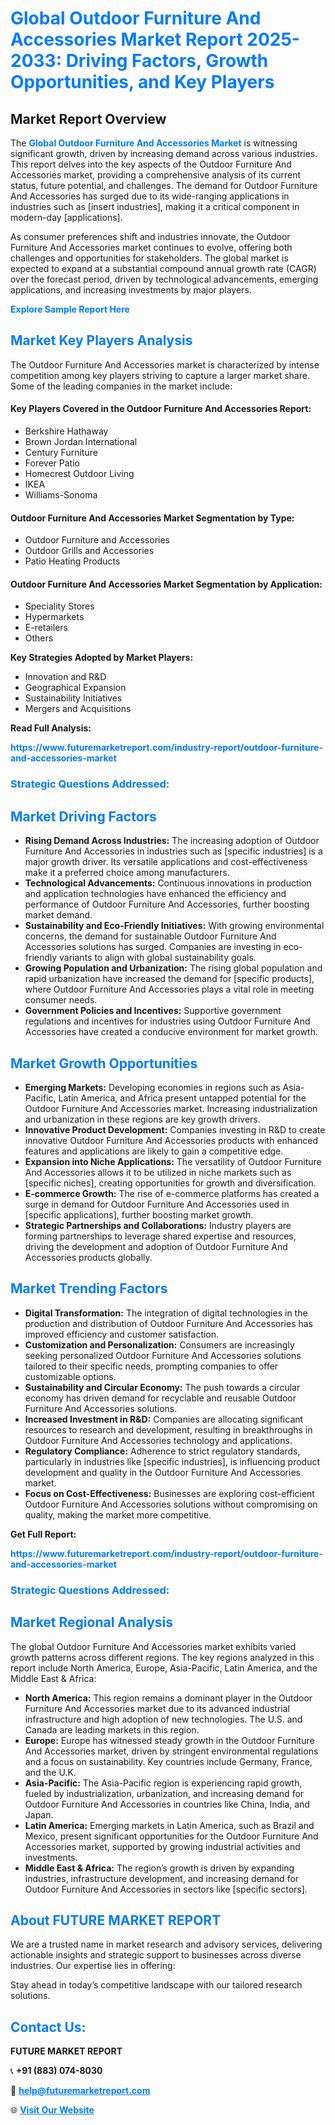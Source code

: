 <h1 style="color: #007BFF;">Global Outdoor Furniture And Accessories Market Report 2025-2033: Driving Factors, Growth Opportunities, and Key Players</h1>

<section id="overview">
<h2>Market Report Overview</h2>
<p>The <a href="https://www.futuremarketreport.com/industry-report/outdoor-furniture-and-accessories-market" style="color: #007BFF; text-decoration: none;"><strong>Global Outdoor Furniture And Accessories Market</strong></a> is witnessing significant growth, driven by increasing demand across various industries. This report delves into the key aspects of the Outdoor Furniture And Accessories market, providing a comprehensive analysis of its current status, future potential, and challenges. The demand for Outdoor Furniture And Accessories has surged due to its wide-ranging applications in industries such as [insert industries], making it a critical component in modern-day [applications].</p>
<p>As consumer preferences shift and industries innovate, the Outdoor Furniture And Accessories market continues to evolve, offering both challenges and opportunities for stakeholders. The global market is expected to expand at a substantial compound annual growth rate (CAGR) over the forecast period, driven by technological advancements, emerging applications, and increasing investments by major players.</p>
</section>

<section id="overview">
<p><a href="https://www.futuremarketreport.com/request-sample/reportId=56251" style="color: #007BFF; text-decoration: none;"><strong>Explore Sample Report Here</strong></a></p>
</section>

<section id="key-players">
<h2 style="color: #007BFF;">Market Key Players Analysis</h2>
<p>The Outdoor Furniture And Accessories market is characterized by intense competition among key players striving to capture a larger market share. Some of the leading companies in the market include:</p>
<h4>Key Players Covered in the Outdoor Furniture And Accessories Report:</h4>
<ul><li>Berkshire Hathaway</li><li>Brown Jordan International</li><li>Century Furniture</li><li>Forever Patio</li><li>Homecrest Outdoor Living</li><li>IKEA</li><li>Williams-Sonoma</li></ul>
<h4>Outdoor Furniture And Accessories Market Segmentation by Type:</h4>
<ul><li>Outdoor Furniture and Accessories</li><li>Outdoor Grills and Accessories</li><li>Patio Heating Products</li></ul>

<h4>Outdoor Furniture And Accessories Market Segmentation by Application:</h4>
<ul><li>Speciality Stores</li><li>Hypermarkets</li><li>E-retailers</li><li>Others</li></ul>
<p><strong>Key Strategies Adopted by Market Players:</strong></p>
<ul>
<li>Innovation and R&D</li>
<li>Geographical Expansion</li>
<li>Sustainability Initiatives</li>
<li>Mergers and Acquisitions</li>
</ul>
</section>

<section>
<p><strong>Read Full Analysis: </strong></p><a href="https://www.futuremarketreport.com/industry-report/outdoor-furniture-and-accessories-market" style="color: #007BFF; text-decoration: none;"><strong>https://www.futuremarketreport.com/industry-report/outdoor-furniture-and-accessories-market</strong></a>
<h3 style="color: #007BFF;">Strategic Questions Addressed:</h3>
</section>

<section id="driving-factors">
<h2 style="color: #007BFF;">Market Driving Factors</h2>
<ul>
<li><strong>Rising Demand Across Industries:</strong> The increasing adoption of Outdoor Furniture And Accessories in industries such as [specific industries] is a major growth driver. Its versatile applications and cost-effectiveness make it a preferred choice among manufacturers.</li>
<li><strong>Technological Advancements:</strong> Continuous innovations in production and application technologies have enhanced the efficiency and performance of Outdoor Furniture And Accessories, further boosting market demand.</li>
<li><strong>Sustainability and Eco-Friendly Initiatives:</strong> With growing environmental concerns, the demand for sustainable Outdoor Furniture And Accessories solutions has surged. Companies are investing in eco-friendly variants to align with global sustainability goals.</li>
<li><strong>Growing Population and Urbanization:</strong> The rising global population and rapid urbanization have increased the demand for [specific products], where Outdoor Furniture And Accessories plays a vital role in meeting consumer needs.</li>
<li><strong>Government Policies and Incentives:</strong> Supportive government regulations and incentives for industries using Outdoor Furniture And Accessories have created a conducive environment for market growth.</li>
</ul>
</section>

<section id="growth-opportunities">
<h2 style="color: #007BFF;">Market Growth Opportunities</h2>
<ul>
<li><strong>Emerging Markets:</strong> Developing economies in regions such as Asia-Pacific, Latin America, and Africa present untapped potential for the Outdoor Furniture And Accessories market. Increasing industrialization and urbanization in these regions are key growth drivers.</li>
<li><strong>Innovative Product Development:</strong> Companies investing in R&D to create innovative Outdoor Furniture And Accessories products with enhanced features and applications are likely to gain a competitive edge.</li>
<li><strong>Expansion into Niche Applications:</strong> The versatility of Outdoor Furniture And Accessories allows it to be utilized in niche markets such as [specific niches], creating opportunities for growth and diversification.</li>
<li><strong>E-commerce Growth:</strong> The rise of e-commerce platforms has created a surge in demand for Outdoor Furniture And Accessories used in [specific applications], further boosting market growth.</li>
<li><strong>Strategic Partnerships and Collaborations:</strong> Industry players are forming partnerships to leverage shared expertise and resources, driving the development and adoption of Outdoor Furniture And Accessories products globally.</li>
</ul>
</section>

<section id="trending-factors">
<h2 style="color: #007BFF;">Market Trending Factors</h2>
<ul>
<li><strong>Digital Transformation:</strong> The integration of digital technologies in the production and distribution of Outdoor Furniture And Accessories has improved efficiency and customer satisfaction.</li>
<li><strong>Customization and Personalization:</strong> Consumers are increasingly seeking personalized Outdoor Furniture And Accessories solutions tailored to their specific needs, prompting companies to offer customizable options.</li>
<li><strong>Sustainability and Circular Economy:</strong> The push towards a circular economy has driven demand for recyclable and reusable Outdoor Furniture And Accessories solutions.</li>
<li><strong>Increased Investment in R&D:</strong> Companies are allocating significant resources to research and development, resulting in breakthroughs in Outdoor Furniture And Accessories technology and applications.</li>
<li><strong>Regulatory Compliance:</strong> Adherence to strict regulatory standards, particularly in industries like [specific industries], is influencing product development and quality in the Outdoor Furniture And Accessories market.</li>
<li><strong>Focus on Cost-Effectiveness:</strong> Businesses are exploring cost-efficient Outdoor Furniture And Accessories solutions without compromising on quality, making the market more competitive.</li>
</ul>
</section>

<section>
<p><strong>Get Full Report: </strong></p><a href="https://www.futuremarketreport.com/industry-report/outdoor-furniture-and-accessories-market" style="color: #007BFF; text-decoration: none;"><strong>https://www.futuremarketreport.com/industry-report/outdoor-furniture-and-accessories-market</strong></a>
<h3 style="color: #007BFF;">Strategic Questions Addressed:</h3>
</section>


<section id="regional-analysis">
<h2 style="color: #007BFF;">Market Regional Analysis</h2>
<p>The global Outdoor Furniture And Accessories market exhibits varied growth patterns across different regions. The key regions analyzed in this report include North America, Europe, Asia-Pacific, Latin America, and the Middle East & Africa:</p>
<ul>
<li><strong>North America:</strong> This region remains a dominant player in the Outdoor Furniture And Accessories market due to its advanced industrial infrastructure and high adoption of new technologies. The U.S. and Canada are leading markets in this region.</li>
<li><strong>Europe:</strong> Europe has witnessed steady growth in the Outdoor Furniture And Accessories market, driven by stringent environmental regulations and a focus on sustainability. Key countries include Germany, France, and the U.K.</li>
<li><strong>Asia-Pacific:</strong> The Asia-Pacific region is experiencing rapid growth, fueled by industrialization, urbanization, and increasing demand for Outdoor Furniture And Accessories in countries like China, India, and Japan.</li>
<li><strong>Latin America:</strong> Emerging markets in Latin America, such as Brazil and Mexico, present significant opportunities for the Outdoor Furniture And Accessories market, supported by growing industrial activities and investments.</li>
<li><strong>Middle East & Africa:</strong> The region’s growth is driven by expanding industries, infrastructure development, and increasing demand for Outdoor Furniture And Accessories in sectors like [specific sectors].</li>
</ul>
</section>

<footer>
<h2 style="color: #007BFF;">About FUTURE MARKET REPORT</h2>
<p>We are a trusted name in market research and advisory services, delivering actionable insights and strategic support to businesses across diverse industries. Our expertise lies in offering:</p>

<p>Stay ahead in today’s competitive landscape with our tailored research solutions.</p>

<h2 style="color: #007BFF;">Contact Us:</h2>
<p><strong>FUTURE MARKET REPORT</strong></p>
<p>📞 <strong>+91 (883) 074-8030</strong></p>
<p>📧 <strong><a href="mailto:help@futuremarketreport.com" style="color: #007BFF;">help@futuremarketreport.com</a></strong></p>
<p>🌐 <strong><a href="https://www.futuremarketreport.com/" style="color: #007BFF;">Visit Our Website</a></strong></p>
</footer>